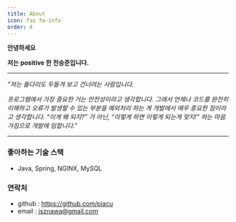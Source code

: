 ```yaml
---
title: About
icon: fas fa-info
order: 4
---
```


**안녕하세요**

**저는** **positive 한 전승준입니다.**

-------------------------

*"저는 돌다리도 두들겨 보고 건너려는 사람입니다.*

*프로그램에서 가장 중요한 거는 안전성이라고 생각합니다. 그래서 언제나  코드를 완전히 이해하고 오류가 발생할 수 있는 부분을  예외처리 하는 게 개발에서 매우 중요한 점이라고 생각합니다.*
*“이게 왜 되지?” 가 아닌, “이렇게 하면 이렇게 되는게 맞지!” 하는 마음가짐으로 개발에 임합니다."*

--------------------------

### 

### 좋아하는 기술 스택

* Java, Spring, NGINX, MySQL



### 연락처

* github : https://github.com/piacu
* email : jsznawa@gmail.com

